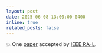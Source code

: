 ```yaml
---
layout: post
date: 2025-06-08 13:00:00-0400
inline: true
related_posts: false
---
```


:boom: One [paper]() accepted by [IEEE RA-L](https://www.ieee-ras.org/publications/ra-l).
